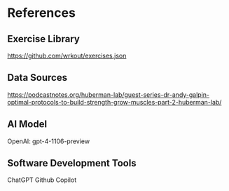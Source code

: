 # References

## Exercise Library
https://github.com/wrkout/exercises.json

## Data Sources
https://podcastnotes.org/huberman-lab/guest-series-dr-andy-galpin-optimal-protocols-to-build-strength-grow-muscles-part-2-huberman-lab/

## AI Model
OpenAI: gpt-4-1106-preview

## Software Development Tools
ChatGPT
Github Copilot
